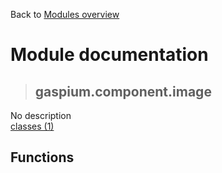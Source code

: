 Back to [Modules overview](https://github.com/pyrustic/gaspium/blob/master/docs/modules/README.md)
  
# Module documentation
>## gaspium.component.image
No description
<br>
[classes (1)](https://github.com/pyrustic/gaspium/blob/master/docs/modules/content/gaspium.component.image/classes.md)


## Functions

